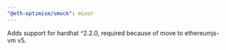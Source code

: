 ```yaml
---
"@eth-optimism/smock": minor
---
```


Adds support for hardhat ^2.2.0, required because of move to ethereumjs-vm v5.
